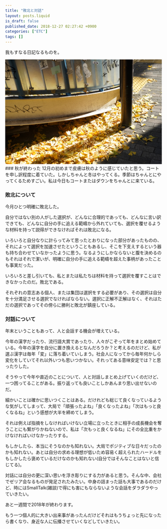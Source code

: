 ```yaml
---
title: "敗北と対話"
layout: posts.liquid
is_draft: false
published_date: 2018-12-27 02:27:42 +0900
categories: ["ETC"]
tags: []
---
```


我もすなる日記なるものを。

 ![](/public/images/2019/01/96805-16nPECEuhgjheCrfsH4VW8g.jpeg)### 秋が終わった
12月の初めまで皮膚は秋のように感じていたと思う。コートを申し訳程度に着ていた。しかしちゃんと冬はやってくる。季節はちゃんとにやってくるためすごい。私は今日もコートまたはダウンをちゃんとに来ている。

### 敗北について
今月ひとつ明確に敗北した。

自分ではない別の人がした選択が、どんなに合理的であっても、どんなに言い訳できても、どんなに自分の手に追える範疇から外れていても、選択を覆せるような材料を持って説得ができなければそれは敗北になる。

いろいろと自分なりに計らってみて思ったとおりになった部分があったものの、それによって選択を加速させたということもあるし、そこを下支えするという器も持ち合わせていなかったように思う。なるようにしかならないと腹を決めるのもそれはそれで潔いが、明確に自分の手に追える範疇を超えた事柄があったことも事実だった。

いろいろと差し引いても、私とまたは私たちは材料を持って選択を覆すことはできなかったのだ。敗北である。

それぞれの意志ある個人、または集団は選択をする必要があり、その選択は自分を十分満足させる選択でなければならない。選択に正解不正解はなく、それはただの選択であってその傍らに勝利と敗北が鎮座している。

### 対話について
年末ということもあって、人と会話する機会が増えている。

今年の漢字だったり、流行語大賞であったり、人々がこぞって年をまとめ始めている。今年の漢字を自分に置き換えるとなんだろうか？と考えるのだけど、私が選ぶ漢字は毎年「変」に落ち着いていしまう。社会人になってから毎年何かしら変化をしていてそれ以外いつも思いつかない。それってある意味安定では？と思ったりした。

そうやって今年や直近のことについて、人と対話しまとめ上げていくのだけど、一つ困ってることがある。振り返っても良いことしかあんまり思い出せないのだ。

細かいことは確かに思いつくことはある。だけれども総じて良くなっているような気がしてしまって、大局で「頑張ったよね」「良くなったよね」「次はもっと良くなるね」という感想が大半を締めてしまう。

それは例えば指摘をしなければいけない立場に立ったときに相手の成長機会を奪うことにも繋がりかねないので、私は「次もっと良くなるね」にその全比重をかけなければいけなかったりする。

もしかしたら、本当にそうなのかも知れない。大局でポジティブな日々だったのかも知れない。あとは自分の求める理想が低いため容易く超えられたハードルをもしかしたら褒めているだけなのかも知れない(自分ではそんなことはないと信じてる)。

対話には自分の更に深い思いを浮き彫りにする力があると思う。そんな中、会社でゼリア会なるものが発足されたみたい。中身の詰まった話も大事であるのだけど、時にはSmallTalk(雑談)で得にも害にもならないような会話をダラダラやっていきたい。

あと一週間で2018年が終わります。

もう一つ個人的に大きい出来事があったんだけどそれはもうちょっと先になったら書くなり、身近な人に伝播させていくなどしていきたい。


